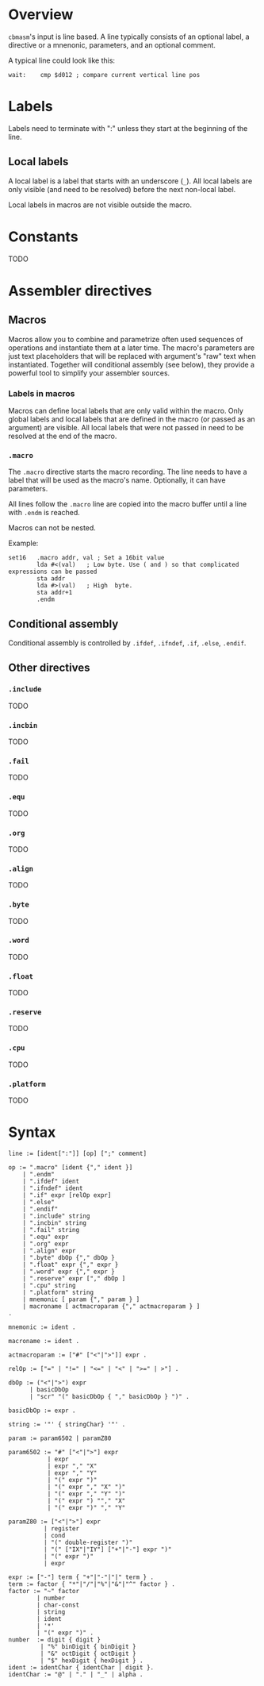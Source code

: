 # Overview

`cbmasm`'s input is line based. A line typically consists of an optional label, a directive or a mnenonic, parameters,
and an optional comment.

A typical line could look like this:

```
wait:    cmp $d012 ; compare current vertical line pos
```                                                   

# Labels
Labels need to terminate with ":" unless they start at the beginning of the line.

## Local labels
A local label is a label that starts with an underscore (`_`).
All local labels are only visible (and need to be resolved) before the next non-local label.

Local labels in macros are not visible outside the macro. 

# Constants
TODO

# Assembler directives

## Macros

Macros allow you to combine and parametrize often used sequences of operations and instantiate them at a later time. 
The macro's parameters are just text placeholders that will be replaced with argument's "raw" text when instantiated.
Together will conditional assembly (see below), they provide a powerful tool to simplify your assembler sources.

### Labels in macros
Macros can define local labels that are only valid within the macro. Only global labels and local labels that are 
defined in the macro (or passed as an argument) are visible. All local labels that were not passed in need to be 
resolved at the end of the macro.  

### `.macro`
The `.macro` directive starts the macro recording. The line needs to have a label that will be used as the macro's 
name. Optionally, it can have parameters. 

All lines follow the `.macro` line are copied into the macro buffer until a line with `.endm` is reached.

Macros can not be nested.

Example:
```
set16   .macro addr, val ; Set a 16bit value
        lda #<(val)   ; Low byte. Use ( and ) so that complicated expressions can be passed
        sta addr
        lda #>(val)   ; High  byte.
        sta addr+1
        .endm
```

## Conditional assembly
Conditional assembly is controlled by `.ifdef`, `.ifndef`, `.if`, `.else`, `.endif`.

## Other directives

### `.include`
TODO

### `.incbin`
TODO

### `.fail`
TODO

### `.equ`
TODO

### `.org`
TODO

### `.align`
TODO

### `.byte`
TODO

### `.word`
TODO

### `.float`
TODO

### `.reserve`
TODO

### `.cpu`
TODO

### `.platform`
TODO

# Syntax

```
line := [ident[":"]] [op] [";" comment]

op := ".macro" [ident {"," ident }]
    | ".endm"
    | ".ifdef" ident
    | ".ifndef" ident
    | ".if" expr [relOp expr]
    | ".else"
    | ".endif"
    | ".include" string
    | ".incbin" string
    | ".fail" string
    | ".equ" expr
    | ".org" expr
    | ".align" expr
    | ".byte" dbOp {"," dbOp }
    | ".float" expr {"," expr }
    | ".word" expr {"," expr }
    | ".reserve" expr ["," dbOp ]
    | ".cpu" string 
    | ".platform" string 
    | mnemonic [ param {"," param } ]
    | macroname [ actmacroparam {"," actmacroparam } ]
.
                                         
mnemonic := ident .

macroname := ident .
                    
actmacroparam := ["#" ["<"|">"]] expr .

relOp := ["=" | "!=" | "<=" | "<" | ">=" | >"] .

dbOp := ("<"|">") expr 
      | basicDbOp
      | "scr" "(" basicDbOp { "," basicDbOp } ")" .

basicDbOp := expr .

string := '"' { stringChar} '"' .

param := param6502 | paramZ80

param6502 := "#" ["<"|">"] expr
           | expr
           | expr "," "X"
           | expr "," "Y"  
           | "(" expr ")"
           | "(" expr "," "X" ")"
           | "(" expr "," "Y" ")"  
           | "(" expr ") ""," "X" 
           | "(" expr ")" "," "Y"       

paramZ80 := ["<"|">"] expr
          | register
          | cond
          | "(" double-register ")"
          | "(" ["IX"|"IY"] ["+"|"-"] expr ")"
          | "(" expr ")"
          | expr

expr := ["-"] term { "+"|"-"|"|" term } .
term := factor { "*"|"/"|"%"|"&"|"^" factor } . 
factor := "~" factor 
        | number 
        | char-const      
        | string
        | ident 
        | '*'
        | "(" expr ")" .
number  := digit { digit } 
         | "%" binDigit { binDigit }
         | "&" octDigit { octDigit }
         | "$" hexDigit { hexDigit } .
ident := identChar { identChar | digit }.
identChar := "@" | "." | "_" | alpha .  
```

